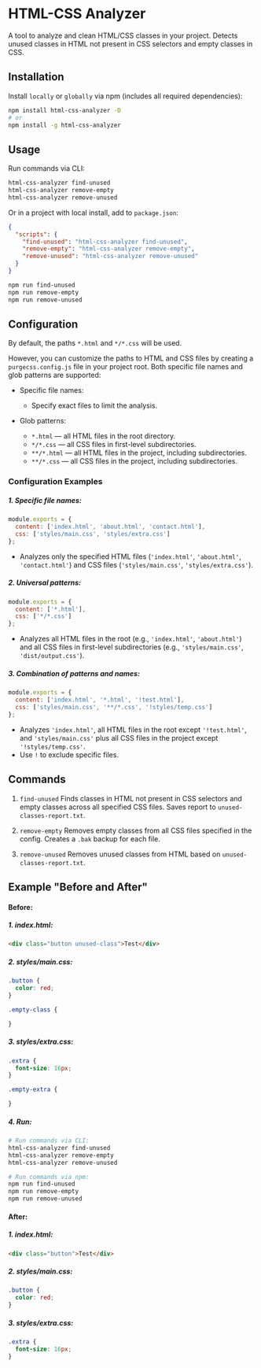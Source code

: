 # HTML-CSS Analyzer

A tool to analyze and clean HTML/CSS classes in your project. Detects unused classes in HTML not present in CSS selectors and empty classes in CSS.

## Installation

Install `locally` or `globally` via npm (includes all required dependencies):

```bash
npm install html-css-analyzer -D
# or
npm install -g html-css-analyzer
```

## Usage
Run commands via CLI:
```bash
html-css-analyzer find-unused
html-css-analyzer remove-empty
html-css-analyzer remove-unused
```
Or in a project with local install, add to `package.json`:
```json
{
  "scripts": {
    "find-unused": "html-css-analyzer find-unused",
    "remove-empty": "html-css-analyzer remove-empty",
    "remove-unused": "html-css-analyzer remove-unused"
  }
}
```
```bash
npm run find-unused
npm run remove-empty
npm run remove-unused
```

## Configuration
By default, the paths `*.html` and `*/*.css` will be used.

However, you can customize the paths to HTML and CSS files by creating a `purgecss.config.js` file in your project root. Both specific file names and glob patterns are supported:

- Specific file names:
	- Specify exact files to limit the analysis.

- Glob patterns:
	- `*.html` — all HTML files in the root directory.
	- `*/*.css` — all CSS files in first-level subdirectories.
	- `**/*.html` — all HTML files in the project, including subdirectories.
	- `**/*.css` — all CSS files in the project, including subdirectories.

### Configuration Examples
##### 1. Specific file names:
```javascript
module.exports = {
  content: ['index.html', 'about.html', 'contact.html'],
  css: ['styles/main.css', 'styles/extra.css']
};
```
- Analyzes only the specified HTML files (`'index.html'`, `'about.html'`, `'contact.html'`) and CSS files (`'styles/main.css'`, `'styles/extra.css'`).

##### 2. Universal patterns:
```javascript
module.exports = {
  content: ['*.html'],
  css: ['*/*.css']
};
```
- Analyzes all HTML files in the root (e.g., `'index.html'`, `'about.html'`) and all CSS files in first-level subdirectories (e.g., `'styles/main.css'`, `'dist/output.css'`).

##### 3. Combination of patterns and names:
```javascript
module.exports = {
  content: ['index.html', '*.html', '!test.html'],
  css: ['styles/main.css', '**/*.css', '!styles/temp.css']
};
```
- Analyzes `'index.html'`, all HTML files in the root except `'!test.html'`, and `'styles/main.css'` plus all CSS files in the project except `'!styles/temp.css'`.
- Use `!` to exclude specific files.


## Commands
1. `find-unused`
Finds classes in HTML not present in CSS selectors and empty classes across all specified CSS files. Saves report to `unused-classes-report.txt`.

2. `remove-empty`
Removes empty classes from all CSS files specified in the config. Creates a `.bak` backup for each file.

3. `remove-unused`
Removes unused classes from HTML based on `unused-classes-report.txt`.


## Example "Before and After"
#### Before:
##### 1. index.html:
```html
<div class="button unused-class">Test</div>
```

##### 2. styles/main.css:
```css
.button {
  color: red;
}

.empty-class {

}
```
##### 3. styles/extra.css:
```css
.extra {
  font-size: 16px;
}

.empty-extra {

}
```
##### 4. Run:
```bash
# Run commands via CLI:
html-css-analyzer find-unused
html-css-analyzer remove-empty
html-css-analyzer remove-unused

# Run commands via npm:
npm run find-unused
npm run remove-empty
npm run remove-unused
```
#### After:
##### 1. index.html:
```html
<div class="button">Test</div>
```

##### 2. styles/main.css:
```css
.button {
  color: red;
}
```
##### 3. styles/extra.css:
```css
.extra {
  font-size: 16px;
}
```
